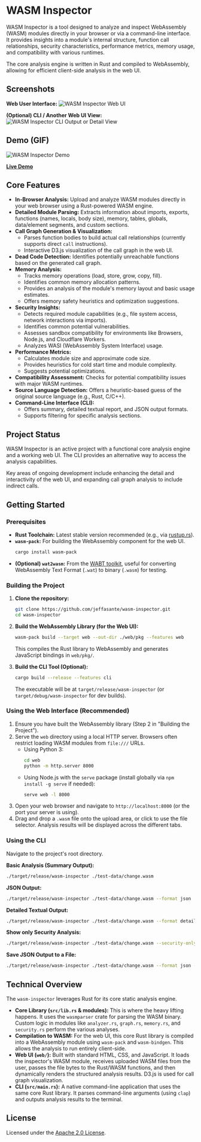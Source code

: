 # WASM Inspector

WASM Inspector is a tool designed to analyze and inspect WebAssembly (WASM) modules directly in your browser or via a command-line interface. It provides insights into a module's internal structure, function call relationships, security characteristics, performance metrics, memory usage, and compatibility with various runtimes.

The core analysis engine is written in Rust and compiled to WebAssembly, allowing for efficient client-side analysis in the web UI.



## Screenshots

**Web User Interface:**
![WASM Inspector Web UI](./assets/1.png)

**(Optional) CLI / Another Web UI View:**
![WASM Inspector CLI Output or Detail View](./assets/2.png)

## Demo (GIF)

![WASM Inspector Demo](./assets/output.gif)



**[Live Demo](https://jeffasante.github.io/wasm-inspector/web/)** 



## Core Features

*   **In-Browser Analysis:** Upload and analyze WASM modules directly in your web browser using a Rust-powered WASM engine.
*   **Detailed Module Parsing:** Extracts information about imports, exports, functions (names, locals, body size), memory, tables, globals, data/element segments, and custom sections.
*   **Call Graph Generation & Visualization:**
    *   Parses function bodies to build actual call relationships (currently supports direct `call` instructions).
    *   Interactive D3.js visualization of the call graph in the web UI.
*   **Dead Code Detection:** Identifies potentially unreachable functions based on the generated call graph.
*   **Memory Analysis:**
    *   Tracks memory operations (load, store, grow, copy, fill).
    *   Identifies common memory allocation patterns.
    *   Provides an analysis of the module's memory layout and basic usage estimates.
    *   Offers memory safety heuristics and optimization suggestions.
*   **Security Insights:**
    *   Detects required module capabilities (e.g., file system access, network interactions via imports).
    *   Identifies common potential vulnerabilities.
    *   Assesses sandbox compatibility for environments like Browsers, Node.js, and Cloudflare Workers.
    *   Analyzes WASI (WebAssembly System Interface) usage.
*   **Performance Metrics:**
    *   Calculates module size and approximate code size.
    *   Provides heuristics for cold start time and module complexity.
    *   Suggests potential optimizations.
*   **Compatibility Assessment:** Checks for potential compatibility issues with major WASM runtimes.
*   **Source Language Detection:** Offers a heuristic-based guess of the original source language (e.g., Rust, C/C++).
*   **Command-Line Interface (CLI):**
    *   Offers summary, detailed textual report, and JSON output formats.
    *   Supports filtering for specific analysis sections.

## Project Status

WASM Inspector is an active project with a functional core analysis engine and a working web UI. The CLI provides an alternative way to access the analysis capabilities.

Key areas of ongoing development include enhancing the detail and interactivity of the web UI, and expanding call graph analysis to include indirect calls.

## Getting Started

### Prerequisites

*   **Rust Toolchain:** Latest stable version recommended (e.g., via [rustup.rs](https://rustup.rs)).
*   **`wasm-pack`:** For building the WebAssembly component for the web UI.
    ```bash
    cargo install wasm-pack
    ```
*   **(Optional) `wat2wasm`:** From the [WABT toolkit](https://github.com/WebAssembly/wabt), useful for converting WebAssembly Text Format (`.wat`) to binary (`.wasm`) for testing.

### Building the Project

1.  **Clone the repository:**
    ```bash
    git clone https://github.com/jeffasante/wasm-inspector.git
    cd wasm-inspector
    ```

2.  **Build the WebAssembly Library (for the Web UI):**
    ```bash
    wasm-pack build --target web --out-dir ./web/pkg --features web
    ```
    This compiles the Rust library to WebAssembly and generates JavaScript bindings in `web/pkg/`.

3.  **Build the CLI Tool (Optional):**
    ```bash
    cargo build --release --features cli
    ```
    The executable will be at `target/release/wasm-inspector` (or `target/debug/wasm-inspector` for dev builds).

### Using the Web Interface (Recommended)

1.  Ensure you have built the WebAssembly library (Step 2 in "Building the Project").
2.  Serve the `web` directory using a local HTTP server. Browsers often restrict loading WASM modules from `file:///` URLs.
    *   Using Python 3:
        ```bash
        cd web
        python -m http.server 8000
        ```
    *   Using Node.js with the `serve` package (install globally via `npm install -g serve` if needed):
        ```bash
        serve web -l 8000
        ```
3.  Open your web browser and navigate to `http://localhost:8000` (or the port your server is using).
4.  Drag and drop a `.wasm` file onto the upload area, or click to use the file selector. Analysis results will be displayed across the different tabs.

### Using the CLI

Navigate to the project's root directory.

**Basic Analysis (Summary Output):**
```bash
./target/release/wasm-inspector ./test-data/change.wasm 
```

**JSON Output:**
```bash
./target/release/wasm-inspector ./test-data/change.wasm --format json
```

**Detailed Textual Output:**
```bash
./target/release/wasm-inspector ./test-data/change.wasm --format detailed
```

**Show only Security Analysis:**
```bash
./target/release/wasm-inspector ./test-data/change.wasm --security-only
```

**Save JSON Output to a File:**
```bash
./target/release/wasm-inspector ./test-data/change.wasm --format json -o analysis_output.json
```

## Technical Overview

The `wasm-inspector` leverages Rust for its core static analysis engine.
*   **Core Library (`src/lib.rs` & modules):** This is where the heavy lifting happens. It uses the `wasmparser` crate for parsing the WASM binary. Custom logic in modules like `analyzer.rs`, `graph.rs`, `memory.rs`, and `security.rs` perform the various analyses.
*   **Compilation to WASM:** For the web UI, this core Rust library is compiled into a WebAssembly module using `wasm-pack` and `wasm-bindgen`. This allows the analysis to run entirely client-side.
*   **Web UI (`web/`):** Built with standard HTML, CSS, and JavaScript. It loads the inspector's WASM module, receives uploaded WASM files from the user, passes the file bytes to the Rust/WASM functions, and then dynamically renders the structured analysis results. D3.js is used for call graph visualization.
*   **CLI (`src/main.rs`):** A native command-line application that uses the same core Rust library. It parses command-line arguments (using `clap`) and outputs analysis results to the terminal.


## License

Licensed under the [Apache 2.0 License](LICENSE-APACHE).
